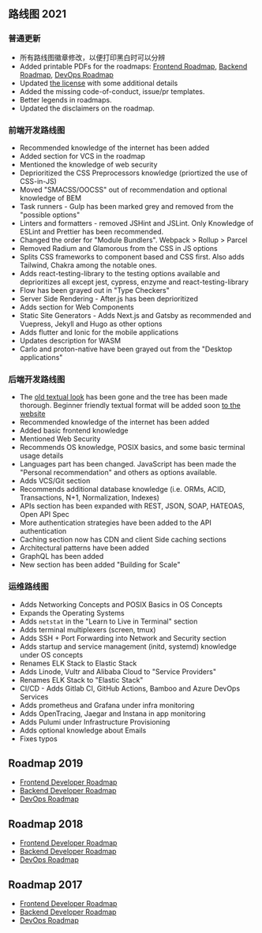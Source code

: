 ## 路线图 2021

### 普通更新

- 所有路线图徽章修改，以便打印黑白时可以分辨
- Added printable PDFs for the roadmaps: [Frontend Roadmap](https://roadmap.sh/roadmaps/pdf/frontend.pdf), [Backend Roadmap](https://roadmap.sh/roadmaps/pdf/backend.pdf), [DevOps Roadmap](https://roadmap.sh/roadmaps/pdf/devops.pdf)
- Updated [the license](https://github.com/kamranahmedse/developer-roadmap/blob/master/LICENSE) with some additional details
- Added the missing code-of-conduct, issue/pr templates.
- Better legends in roadmaps.
- Updated the disclaimers on the roadmap.

### 前端开发路线图

- Recommended knowledge of the internet has been added
- Added section for VCS in the roadmap
- Mentioned the knowledge of web security
- Deprioritized the CSS Preprocessors knowledge (priortized the use of CSS-in-JS)
- Moved "SMACSS/OOCSS" out of recommendation and optional knowledge of BEM
- Task runners - Gulp has been marked grey and removed from the "possible options"
- Linters and formatters - removed JSHint and JSLint. Only Knowledge of ESLint and Prettier has been recommended.
- Changed the order for "Module Bundlers". Webpack > Rollup > Parcel
- Removed Radium and Glamorous from the CSS in JS options
- Splits CSS frameworks to component based and CSS first. Also adds Tailwind, Chakra among the notable ones.
- Adds react-testing-library to the testing options available and deprioritizes all except jest, cypress, enzyme and react-testing-library
- Flow has been grayed out in "Type Checkers"
- Server Side Rendering - After.js has been deprioritized
- Adds section for Web Components
- Static Site Generators - Adds Next.js and Gatsby as recommended and Vuepress, Jekyll and Hugo as other options
- Adds flutter and Ionic for the mobile applications
- Updates description for WASM
- Carlo and proton-native have been grayed out from the "Desktop applications"

### 后端开发路线图

- The [old textual look](https://github.com/kamranahmedse/developer-roadmap/tree/347831feaed227f42525e829ccc8d84a22386952#back-end-roadmap) has been gone and the tree has been made thorough. Beginner friendly textual format will be added soon [to the website](https://roadmap.sh)
- Recommended knowledge of the internet has been added
- Added basic frontend knowledge
- Mentioned Web Security
- Recommends OS knowledge, POSIX basics, and some basic terminal usage details
- Languages part has been changed. JavaScript has been made the "Personal recommendation" and others as options available.
- Adds VCS/Git section
- Recommends additional database knowledge (i.e. ORMs, ACID, Transactions, N+1, Normalization, Indexes)
- APIs section has been expanded with REST, JSON, SOAP, HATEOAS, Open API Spec
- More authentication strategies have been added to the API authentication
- Caching section now has CDN and client Side caching sections
- Architectural patterns have been added
- GraphQL has been added
- New section has been added "Building for Scale"

### 运维路线图

- Adds Networking Concepts and POSIX Basics in OS Concepts
- Expands the Operating Systems
- Adds `netstat` in the "Learn to Live in Terminal" section
- Adds terminal multiplexers (screen, tmux)
- Adds SSH + Port Forwarding into Network and Security section
- Adds startup and service management (initd, systemd) knowledge under OS concepts
- Renames ELK Stack to Elastic Stack
- Adds Linode, Vultr and Alibaba Cloud to "Service Providers"
- Renames ELK Stack to "Elastic Stack"
- CI/CD - Adds Gitlab CI, GitHub Actions, Bamboo and Azure DevOps Services
- Adds prometheus and Grafana under infra monitoring
- Adds OpenTracing, Jaegar and Instana in app monitoring
- Adds Pulumi under Infrastructure Provisioning
- Adds optional knowledge about Emails
- Fixes typos

## Roadmap 2019

- [Frontend Developer Roadmap](https://github.com/kamranahmedse/developer-roadmap/tree/347831feaed227f42525e829ccc8d84a22386952#frontend-roadmap)
- [Backend Developer Roadmap](https://github.com/kamranahmedse/developer-roadmap/tree/347831feaed227f42525e829ccc8d84a22386952#back-end-roadmap)
- [DevOps Roadmap](https://github.com/kamranahmedse/developer-roadmap/tree/347831feaed227f42525e829ccc8d84a22386952#devops-roadmap)

## Roadmap 2018

- [Frontend Developer Roadmap](https://github.com/kamranahmedse/developer-roadmap/tree/67a72aab113e79c11e292ada394606f079f6a263#-frontend-roadmap)
- [Backend Developer Roadmap](https://github.com/kamranahmedse/developer-roadmap/tree/67a72aab113e79c11e292ada394606f079f6a263#-back-end-roadmap)
- [DevOps Roadmap](https://github.com/kamranahmedse/developer-roadmap/tree/67a72aab113e79c11e292ada394606f079f6a263#-devops-roadmap)

## Roadmap 2017

- [Frontend Developer Roadmap](https://github.com/kamranahmedse/developer-roadmap/tree/ee2b3e5de0e2a9ccccf3f2bbe4687f150df976f4#-front-end-roadmap)
- [Backend Developer Roadmap](https://github.com/kamranahmedse/developer-roadmap/tree/ee2b3e5de0e2a9ccccf3f2bbe4687f150df976f4#-back-end-roadmap)
- [DevOps Roadmap](https://github.com/kamranahmedse/developer-roadmap/tree/ee2b3e5de0e2a9ccccf3f2bbe4687f150df976f4#-devops-roadmap)
